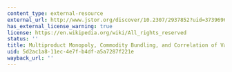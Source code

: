 ```yaml
---
content_type: external-resource
external_url: http://www.jstor.org/discover/10.2307/2937852?uid=3739696&uid=2134&uid=2&uid=70&uid=4&uid=3739256&sid=21104049564663
has_external_license_warning: true
license: https://en.wikipedia.org/wiki/All_rights_reserved
status: ''
title: Multiproduct Monopoly, Commodity Bundling, and Correlation of Values
uid: 5d2ac1a8-11ec-4e7f-b4df-a5a7287f221e
wayback_url: ''
---
```

